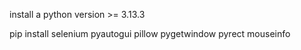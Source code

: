 install a python version >= 3.13.3

pip install selenium pyautogui pillow pygetwindow pyrect mouseinfo
